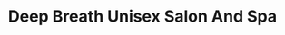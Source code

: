 ---
title: "Deep Breath Unisex Salon And Spa"
url: /bangalore/deep-breath-unisex-salon-and-spa/
shop: beauty
---